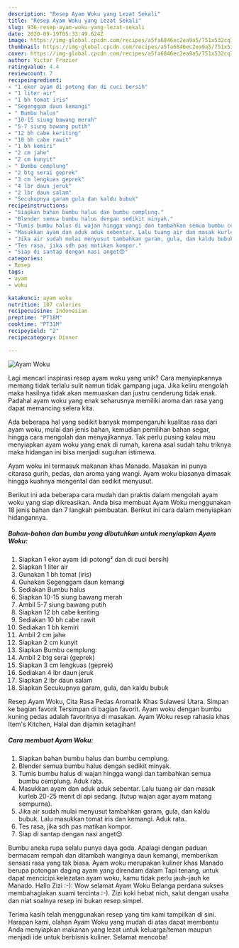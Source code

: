 ```yaml
---
description: "Resep Ayam Woku yang Lezat Sekali"
title: "Resep Ayam Woku yang Lezat Sekali"
slug: 936-resep-ayam-woku-yang-lezat-sekali
date: 2020-09-19T05:33:49.624Z
image: https://img-global.cpcdn.com/recipes/a5fa6846ec2ea9a5/751x532cq70/ayam-woku-foto-resep-utama.jpg
thumbnail: https://img-global.cpcdn.com/recipes/a5fa6846ec2ea9a5/751x532cq70/ayam-woku-foto-resep-utama.jpg
cover: https://img-global.cpcdn.com/recipes/a5fa6846ec2ea9a5/751x532cq70/ayam-woku-foto-resep-utama.jpg
author: Victor Frazier
ratingvalue: 4.4
reviewcount: 7
recipeingredient:
- "1 ekor ayam di potong dan di cuci bersih"
- "1 liter air"
- "1 bh tomat iris"
- "Segenggam daun kemangi"
- " Bumbu halus"
- "10-15 siung bawang merah"
- "5-7 siung bawang putih"
- "12 bh cabe keriting"
- "10 bh cabe rawit"
- "1 bh kemiri"
- "2 cm jahe"
- "2 cm kunyit"
- " Bumbu cemplung"
- "2 btg serai geprek"
- "3 cm lengkuas geprek"
- "4 lbr daun jeruk"
- "2 lbr daun salam"
- "Secukupnya garam gula dan kaldu bubuk"
recipeinstructions:
- "Siapkan bahan bumbu halus dan bumbu cemplung."
- "Blender semua bumbu halus dengan sedikit minyak."
- "Tumis bumbu halus di wajan hingga wangi dan tambahkan semua bumbu cemplung. Aduk rata."
- "Masukkan ayam dan aduk aduk sebentar. Lalu tuang air dan masak kurleb 20-25 menit di api sedang. (tutup wajan agar ayam matang sempurna)."
- "Jika air sudah mulai menyusut tambahkan garam, gula, dan kaldu bubuk. Lalu masukkan tomat iris dan kemangi. Aduk rata.."
- "Tes rasa, jika sdh pas matikan kompor."
- "Siap di santap dengan nasi anget😍"
categories:
- Resep
tags:
- ayam
- woku

katakunci: ayam woku 
nutrition: 107 calories
recipecuisine: Indonesian
preptime: "PT18M"
cooktime: "PT31M"
recipeyield: "2"
recipecategory: Dinner

---
```



![Ayam Woku](https://img-global.cpcdn.com/recipes/a5fa6846ec2ea9a5/751x532cq70/ayam-woku-foto-resep-utama.jpg)

Lagi mencari inspirasi resep ayam woku yang unik? Cara menyiapkannya memang tidak terlalu sulit namun tidak gampang juga. Jika keliru mengolah maka hasilnya tidak akan memuaskan dan justru cenderung tidak enak. Padahal ayam woku yang enak seharusnya memiliki aroma dan rasa yang dapat memancing selera kita.

Ada beberapa hal yang sedikit banyak mempengaruhi kualitas rasa dari ayam woku, mulai dari jenis bahan, kemudian pemilihan bahan segar, hingga cara mengolah dan menyajikannya. Tak perlu pusing kalau mau menyiapkan ayam woku yang enak di rumah, karena asal sudah tahu triknya maka hidangan ini bisa menjadi suguhan istimewa.

Ayam woku ini termasuk makanan khas Manado. Masakan ini punya citarasa gurih, pedas, dan aroma yang wangi. Ayam woku biasanya dimasak hingga kuahnya mengental dan sedikit menyusut.


Berikut ini ada beberapa cara mudah dan praktis dalam mengolah ayam woku yang siap dikreasikan. Anda bisa membuat Ayam Woku menggunakan 18 jenis bahan dan 7 langkah pembuatan. Berikut ini cara dalam menyiapkan hidangannya.

<!--inarticleads1-->

##### Bahan-bahan dan bumbu yang dibutuhkan untuk menyiapkan Ayam Woku:

1. Siapkan 1 ekor ayam (di potong² dan di cuci bersih)
1. Siapkan 1 liter air
1. Gunakan 1 bh tomat (iris)
1. Gunakan Segenggam daun kemangi
1. Sediakan  Bumbu halus
1. Siapkan 10-15 siung bawang merah
1. Ambil 5-7 siung bawang putih
1. Siapkan 12 bh cabe keriting
1. Sediakan 10 bh cabe rawit
1. Sediakan 1 bh kemiri
1. Ambil 2 cm jahe
1. Siapkan 2 cm kunyit
1. Siapkan  Bumbu cemplung:
1. Ambil 2 btg serai (geprek)
1. Siapkan 3 cm lengkuas (geprek)
1. Sediakan 4 lbr daun jeruk
1. Siapkan 2 lbr daun salam
1. Siapkan Secukupnya garam, gula, dan kaldu bubuk


Resep Ayam Woku, Cita Rasa Pedas Aromatik Khas Sulawesi Utara. Simpan ke bagian favorit Tersimpan di bagian favorit. Ayam woku dengan bumbu kuning pedas adalah favoritnya di masakan. Ayam Woku resep rahasia khas Item&#39;s Kitchen, Halal dan dijamin ketagihan! 

<!--inarticleads2-->

##### Cara membuat Ayam Woku:

1. Siapkan bahan bumbu halus dan bumbu cemplung.
1. Blender semua bumbu halus dengan sedikit minyak.
1. Tumis bumbu halus di wajan hingga wangi dan tambahkan semua bumbu cemplung. Aduk rata.
1. Masukkan ayam dan aduk aduk sebentar. Lalu tuang air dan masak kurleb 20-25 menit di api sedang. (tutup wajan agar ayam matang sempurna).
1. Jika air sudah mulai menyusut tambahkan garam, gula, dan kaldu bubuk. Lalu masukkan tomat iris dan kemangi. Aduk rata..
1. Tes rasa, jika sdh pas matikan kompor.
1. Siap di santap dengan nasi anget😍


Bumbu aneka rupa selalu punya daya goda. Apalagi dengan paduan bermacam rempah dan ditambah wanginya daun kemangi, memberikan sensasi rasa yang tak biasa. Ayam woku merupakan kuliner khas Manado berupa potongan daging ayam yang direndam dalam Tapi tenang, untuk dapat mencicipi kelezatan ayam woku, kamu tidak perlu jauh-jauh ke Manado. Hallo Zizi :-): Wow selamat Ayam Woku Belanga perdana sukses membahagiakan suami tercinta :-). Zizi koki hebat nich, salut dengan usaha dan niat soalnya resep ini bukan resep simpel. 

Terima kasih telah menggunakan resep yang tim kami tampilkan di sini. Harapan kami, olahan Ayam Woku yang mudah di atas dapat membantu Anda menyiapkan makanan yang lezat untuk keluarga/teman maupun menjadi ide untuk berbisnis kuliner. Selamat mencoba!
